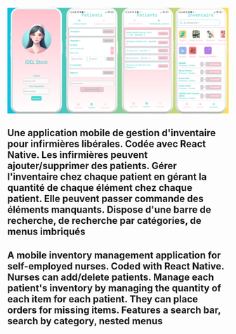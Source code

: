 ![alt text](https://github.com/dvdmnc/GestionInventaire/blob/main/IDEL%20STOCK%20EXEMPLES.png?raw=true)

## Une application mobile de gestion d'inventaire pour infirmières libérales. Codée avec React Native. Les infirmières peuvent ajouter/supprimer des patients. Gérer l'inventaire chez chaque patient en gérant la quantité de chaque élément chez chaque patient. Elle peuvent passer commande des éléments manquants. Dispose d'une barre de recherche, de recherche par catégories, de menus imbriqués
## A mobile inventory management application for self-employed nurses. Coded with React Native. Nurses can add/delete patients. Manage each patient's inventory by managing the quantity of each item for each patient. They can place orders for missing items. Features a search bar, search by category, nested menus

